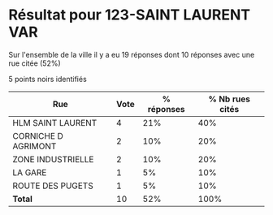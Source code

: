 # Résultat pour 123-SAINT LAURENT VAR

Sur l'ensemble de la ville il y a eu 19 réponses dont 10 réponses avec une rue citée (52%)

5 points noirs identifiés

| Rue | Vote | % réponses | % Nb rues cités|
|-----|------|------------|----------------|
| HLM SAINT LAURENT | 4 | 21% | 40%|
| CORNICHE D AGRIMONT | 2 | 10% | 20%|
| ZONE INDUSTRIELLE | 2 | 10% | 20%|
| LA GARE | 1 | 5% | 10%|
| ROUTE DES PUGETS | 1 | 5% | 10%|
| **Total** | 10 | 52% | 100%|

